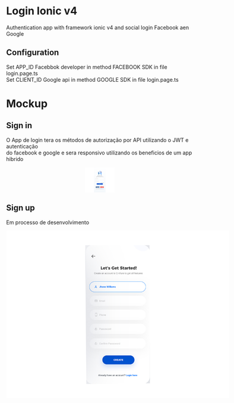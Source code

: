 # Login Ionic v4

Authentication app with framework ionic  v4 and social login Facebook aen Google

##  Configuration  

Set APP_ID Facebbok developer in method FACEBOOK SDK in file login.page.ts  
Set CLIENT_ID Google api in method GOOGLE SDK in file login.page.ts

# Mockup

## Sign in

O App de login tera os métodos de autorização por API utilizando o JWT e autenticação  
do facebook e google e sera responsivo utilizando os beneficios de um app hibrido


<img src="mockup/feito.png" style="max-width:34%;width: 80px; display:block;margin:0 auto"></img>

## Sign up
Em processo de desenvolvimento

 <img style='max-width: 600px;' src="mockup/sign-up.png"></img>
